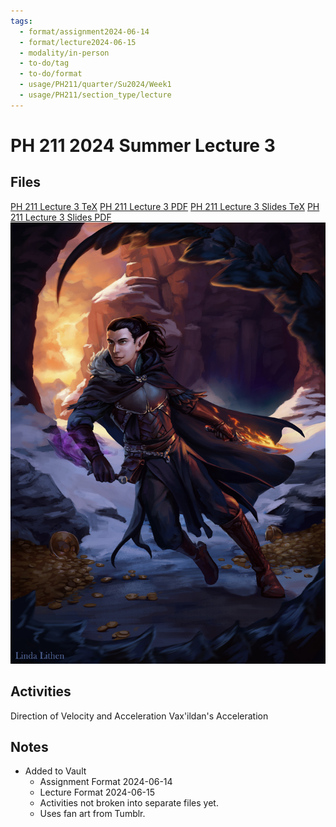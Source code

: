 ```yaml
---
tags:
  - format/assignment2024-06-14
  - format/lecture2024-06-15
  - modality/in-person
  - to-do/tag
  - to-do/format
  - usage/PH211/quarter/Su2024/Week1
  - usage/PH211/section_type/lecture
---
```

# PH 211 2024 Summer Lecture 3
## Files
[PH 211 Lecture 3 TeX](PH_211_Lecture_3.tex)
[PH 211 Lecture 3 PDF](PH_211_Lecture_3.pdf)
[PH 211 Lecture 3 Slides TeX](PH_211_Lecture_3_Slides.tex)
[PH 211 Lecture 3 Slides PDF](PH_211_Lecture_3_Slides.pdf)
![Vax'ildan](Vax-Linda_Lithen.jpg)
## Activities
Direction of Velocity and Acceleration
Vax'ildan's Acceleration
## Notes
* Added to Vault
	* Assignment Format 2024-06-14
	* Lecture Format 2024-06-15
	* Activities not broken into separate files yet.
	* Uses fan art from Tumblr.